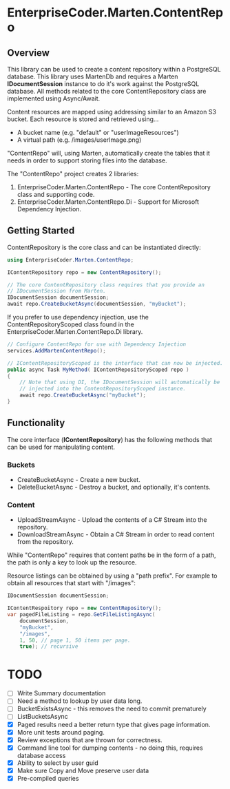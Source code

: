 ﻿
# EnterpriseCoder.Marten.ContentRepo

## Overview

This library can be used to create a content repository within a 
PostgreSQL database.  This library uses MartenDb and requires a
Marten **IDocumentSession** instance to do it's work against the
PostgreSQL database.  All methods related to the core ContentRepository
class are implemented using Async/Await.

Content resources are mapped using addressing similar to an Amazon S3
bucket.  Each resource is stored and retrieved using...

* A bucket name (e.g. "default" or "userImageResources")
* A virtual path (e.g. /images/userImage.png)

"ContentRepo" will, using Marten, automatically create the tables that
it needs in order to support storing files into the database.  

The "ContentRepo" project creates 2 libraries:
1. EnterpriseCoder.Marten.ContentRepo - The core ContentRepository class and supporting code.
2. EnterpriseCoder.Marten.ContentRepo.Di - Support for Microsoft Dependency Injection.

## Getting Started

ContentRepository is the core class and can be instantiated directly:

```csharp
using EnterpriseCoder.Marten.ContentRepo;

IContentRepository repo = new ContentRepository();

// The core ContentRepository class requires that you provide an 
// IDocumentSession from Marten.
IDocumentSession documentSession;
await repo.CreateBucketAsync(documentSession, "myBucket");

```
If you prefer to use dependency injection, use the ContentRepositoryScoped class found in the 
EnterpriseCoder.Marten.ContentRepo.Di library.

```csharp
// Configure ContentRepo for use with Dependency Injection
services.AddMartenContentRepo();

// IContentRepositoryScoped is the interface that can now be injected.
public async Task MyMethod( IContentRepositoryScoped repo ) 
{
    // Note that using DI, the IDocumentSession will automatically be
    // injected into the ContentRepositoryScoped instance.
    await repo.CreateBucketAsync("myBucket");
}        
```
## Functionality

The core interface (**IContentRepository**) has the following methods that can be 
used for manipulating content.

### Buckets
* CreateBucketAsync - Create a new bucket.
* DeleteBucketAsync - Destroy a bucket, and optionally, it's contents.

### Content
* UploadStreamAsync - Upload the contents of a C# Stream into the repository.
* DownloadStreamAsync - Obtain a C# Stream in order to read content from the repository.





While "ContentRepo" requires that content paths be in the form of a
path, the path is only a key to look up the resource.


Resource listings can be obtained by using a "path prefix".  For example
to obtain all resources that start with "/images":

```csharp
IDocumentSession documentSession;

IContentRespoitory repo = new ContentRepository();
var pagedFileListing = repo.GetFileListingAsync(
    documentSession,
    "myBucket",
    "/images",
    1, 50, // page 1, 50 items per page.
    true); // recursive
```


# TODO

* [ ] Write Summary documentation
* [ ] Need a method to lookup by user data long.
* [ ] BucketExistsAsync - this removes the need to commit prematurely
* [ ] ListBucketsAsync
* [X] Paged results need a better return type that gives page information.
* [X] More unit tests around paging.
* [X] Review exceptions that are thrown for correctness.
* [X] Command line tool for dumping contents - no doing this, requires database access
* [X] Ability to select by user guid
* [X] Make sure Copy and Move preserve user data
* [X] Pre-compiled queries
